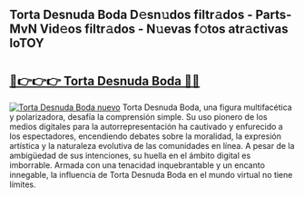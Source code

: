 ## Torta Desnuda Boda D𝚎sn𝚞dos filtr𝚊dos - Parts-MvN Vid𝚎os filtr𝚊dos - N𝚞evas f𝚘tos atr𝚊ctivas loTOY

# <h2><a href="http://mb2wgz.tromn.icu/?c=Torta+Desnuda+Boda">🔗👉👉👉 Torta Desnuda Boda 🔗🔗</a></h2>

[![Torta Desnuda Boda nuevo](https://i.imgur.com/pEAQMta.gif)](http://mb2wgz.tromn.icu/?c=Torta+Desnuda+Boda)
Torta Desnuda Boda, una figura multifacética y polarizadora, desafía la comprensión simple. Su uso pionero de los medios digitales para la autorrepresentación ha cautivado y enfurecido a los espectadores, encendiendo debates sobre la moralidad, la expresión artística y la naturaleza evolutiva de las comunidades en línea. A pesar de la ambigüedad de sus intenciones, su huella en el ámbito digital es imborrable. Armada con una tenacidad inquebrantable y un encanto innegable, la influencia de Torta Desnuda Boda en el mundo virtual no tiene límites.
